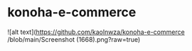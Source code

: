 # konoha-e-commerce
![alt text](https://github.com/kaolnwza/konoha-e-commerce
/blob/main/Screenshot (1668).png?raw=true)

